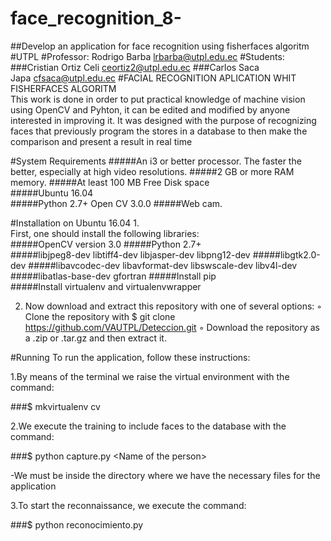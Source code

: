 # face_recognition_8-
##Develop an application for face recognition using fisherfaces algoritm
#UTPL 
#Professor: Rodrigo Barba lrbarba@utpl.edu.ec 
#Students: 
###Cristian Ortiz Celi ceortiz2@utpl.edu.ec 
###Carlos Saca Japa cfsaca@utpl.edu.ec 
#FACIAL RECOGNITION APLICATION WHIT FISHERFACES ALGORITM  
This work is done in order to put practical knowledge of machine vision using OpenCV and Pyhton, it can be edited and modified by anyone interested in improving it. It was designed with the purpose of recognizing faces that previously program the stores in a database to then make the comparison and present a result in real time 

#System Requirements 
#####An i3 or better processor. The faster the better, especially at high video resolutions. 
#####2 GB or more RAM memory. 
#####At least 100 MB Free Disk space  
#####Ubuntu 16.04  
#####Python 2.7+ Open CV 3.0.0 
#####Web cam. 

#Installation on Ubuntu 16.04 1.  
First, one should install the following libraries:  
#####OpenCV version 3.0 
#####Python 2.7+  
#####libjpeg8-dev libtiff4-dev libjasper-dev libpng12-dev 
#####libgtk2.0-dev 
#####libavcodec-dev libavformat-dev libswscale-dev libv4l-dev 
#####libatlas-base-dev gfortran 
#####Install pip 
#####Install virtualenv and virtualenvwrapper  

2.  Now download and extract this repository with one of several options: 
◦ Clone the repository with $ git clone https://github.com/VAUTPL/Deteccion.git 
◦ Download the repository as a .zip or .tar.gz and then extract it. 

#Running
To run the application, follow these instructions: 

1.By means of the terminal we raise the virtual environment with the command:

###$ mkvirtualenv cv

2.We execute the training to include faces to the database with the command:

###$ python capture.py &lt;Name of the person> 

-We must be inside the directory where we have the necessary files for the application

3.To start the reconnaissance, we execute the command:

###$ python  reconocimiento.py
